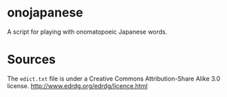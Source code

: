 onojapanese
===========

A script for playing with onomatopoeic Japanese words.


Sources
=======

The `edict.txt` file is under a Creative Commons Attribution-Share Alike 3.0 license. <http://www.edrdg.org/edrdg/licence.html>

